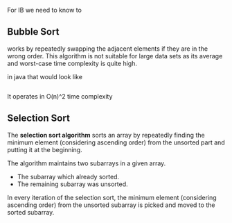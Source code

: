 For IB we need to know to 

## Bubble Sort 
works by repeatedly swapping the adjacent elements if they are in the wrong order. This algorithm is not suitable for large data sets as its average and worst-case time complexity is quite high.

in java that would look like 

```java

```

It operates in O(n)^2 time complexity 
## Selection Sort 
The **selection sort algorithm** sorts an array by repeatedly finding the minimum element (considering ascending order) from the unsorted part and putting it at the beginning. 

The algorithm maintains two subarrays in a given array.

-   The subarray which already sorted. 
-   The remaining subarray was unsorted.

In every iteration of the selection sort, the minimum element (considering ascending order) from the unsorted subarray is picked and moved to the sorted subarray.

```java

```